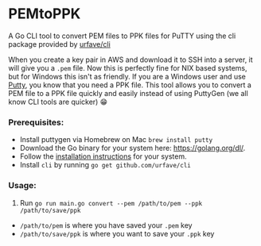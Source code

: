 # PEMtoPPK
A Go CLI tool to convert PEM files to PPK files for PuTTY using the cli package provided by [urfave/cli](https://github.com/urfave/cli)

When you create a key pair in AWS and download it to SSH into a server, it will give you a `.pem` file. Now this is perfectly fine for NIX based systems, but for Windows this isn't as friendly. If you are a Windows user and use [Putty](http://www.putty.org/), you know that you need a PPK file. This tool allows you to convert a PEM file to a PPK file quickly and easily instead of using PuttyGen (we all know CLI tools are quicker) :grin:

### Prerequisites:

- Install puttygen via Homebrew on Mac `brew install putty`
- Download the Go binary for your system here: https://golang.org/dl/.
- Follow the [installation instructions](https://golang.org/doc/install) for your system.
- Install `cli` by running `go get github.com/urfave/cli`

### Usage:

1. Run `go run main.go convert --pem /path/to/pem --ppk /path/to/save/ppk`
  - `/path/to/pem` is where you have saved your `.pem` key
  - `/path/to/save/ppk` is where you want to save your `.ppk` key
